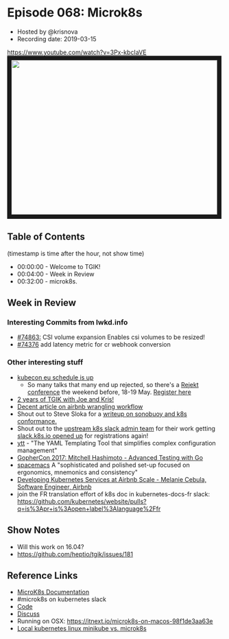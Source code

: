 # Episode 068: Microk8s

- Hosted by @krisnova
- Recording date: 2019-03-15

https://www.youtube.com/watch?v=3Px-kbcIaVE
<a href="https://www.youtube.com/watch?v=3Px-kbcIaVE
" target="_blank"><img src="http://img.youtube.com/vi/3Px-kbcIaVE/hqdefault.jpg" width="480" height="360" border="10" /></a>

## Table of Contents

(timestamp is time after the hour, not show time)

- 00:00:00 - Welcome to TGIK!
- 00:04:00 - Week in Review
- 00:32:00 - microk8s. 


## Week in Review

### Interesting Commits from lwkd.info
- [#74863:](https://github.com/kubernetes/kubernetes/pull/74863) CSI volume expansion Enables csi volumes to be resized!
- [#74376](https://github.com/kubernetes/kubernetes/pull/74376) add latency metric for cr webhook conversion

### Other interesting stuff
- [kubecon eu schedule is up](https://events.linuxfoundation.org/events/kubecon-cloudnativecon-europe-2019/schedule/)
    - So many talks that many end up rejected, so there's a [Rejekt conference](https://cloud-native.rejekts.io/) the weekend before, 18-19 May. [Register here](https://ti.to/cloud-native-rejekts/cloud-native-rejekts-eu-2019)
- [2 years of TGIK with Joe and Kris!](https://sched.co/MPZq)
- [Decent article on airbnb wrangling workflow](https://www.infoq.com/news/2019/03/airbnb-kubernetes-workflow)
- Shout out to Steve Sloka for a [writeup on sonobuoy and k8s conformance.](https://blogs.vmware.com/cloudnative/2019/02/21/certifying-kubernetes-with-sonobuoy/)
- Shout out to the [upstream k8s slack admin team](https://github.com/kubernetes/community/blob/master/communication/moderators.md#slack) for their work getting [slack.k8s.io opened up]((https://discuss.kubernetes.io/t/slack-k8s-io-inviter-is-back/5453)) for registrations again! 
- [ytt](https://developer.ibm.com/blogs/yaml-templating-tool-to-simplify-complex-configuration-management/) - "The YAML Templating Tool that simplifies complex configuration management"
- [GopherCon 2017: Mitchell Hashimoto - Advanced Testing with Go](https://www.youtube.com/watch?v=8hQG7QlcLBk)
- [spacemacs](http://spacemacs.org/) A "sophisticated and polished set-up focused on ergonomics, mnemonics and consistency"
- [Developing Kubernetes Services at Airbnb Scale - Melanie Cebula, Software Engineer, Airbnb](https://www.youtube.com/watch?v=ytu3aUCwlSg)
- join the FR translation effort of k8s doc in kubernetes-docs-fr slack: https://github.com/kubernetes/website/pulls?q=is%3Apr+is%3Aopen+label%3Alanguage%2Ffr


## Show Notes

- Will this work on 16.04?
- https://github.com/heptio/tgik/issues/181

## Reference Links

- [MicroK8s Documentation](https://microk8s.io/)
- #microk8s on kubernetes slack
- [Code](https://github.com/ubuntu/microk8s)
- [Discuss](https://discuss.kubernetes.io/tags/microk8s)
- Running on OSX: https://itnext.io/microk8s-on-macos-98f1de3aa63e
- [Local kubernetes linux minikube vs. microk8s]( https://codefresh.io/kubernetes-tutorial/local-kubernetes-linux-minikube-vs-microk8s/)
